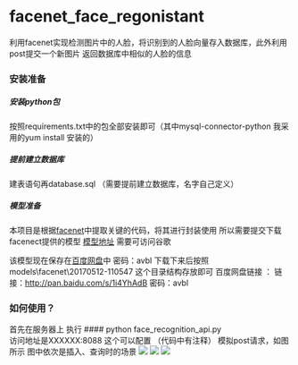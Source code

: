 # facenet_face_regonistant
利用facenet实现检测图片中的人脸，将识别到的人脸向量存入数据库，此外利用post提交一个新图片 返回数据库中相似的人脸的信息

### 安装准备
##### 安装python包 
按照requirements.txt中的包全部安装即可（其中mysql-connector-python 我采用的yum install 安装的）

##### 提前建立数据库 
建表语句再database.sql 
（需要提前建立数据库，名字自己定义）

##### 模型准备
本项目是根据[facenet](https://github.com/davidsandberg/facenet)中提取关键的代码，将其进行封装使用
所以需要提交下载facenect提供的模型 [模型地址](https://drive.google.com/file/d/0B5MzpY9kBtDVZ2RpVDYwWmxoSUk/edit) 需要可访问谷歌

该模型现在保存在[百度网盘](http://pan.baidu.com/s/1i4YhAdB)中  密码：avbl
下载下来后按照models\facenet\20170512-110547  这个目录结构存放即可
百度网盘链接 ： 链接：http://pan.baidu.com/s/1i4YhAdB 密码：avbl

### 如何使用？
首先在服务器上 执行 #### python   face_recognition_api.py  
访问地址是XXXXXX:8088  这个可以配置 （代码中有注释）
模拟post请求，如图所示
图中依次是插入、查询时的场景
![](https://github.com/zangruirui/facenet_regonistant/blob/master/img/insert.png)
![](https://github.com/zangruirui/facenet_regonistant/blob/master/img/query.png)
![](https://github.com/zangruirui/facenet_regonistant/blob/master/img/query1.png)

